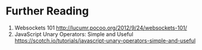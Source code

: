 # Further Reading
1. Websockets 101
http://lucumr.pocoo.org/2012/9/24/websockets-101/
2. JavaScript Unary Operators: Simple and Useful
https://scotch.io/tutorials/javascript-unary-operators-simple-and-useful
